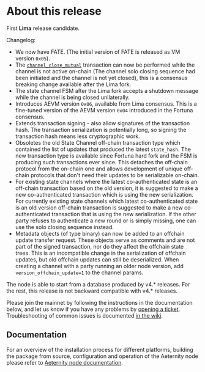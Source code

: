 # About this release

First **Lima** release candidate.

Changelog:

* We now have FATE. (The initial version of FATE is released as VM version `0x05`).
* The [```channel_close_mutual```](https://github.com/aeternity/protocol/blob/master/channels/ON-CHAIN.md#channel_close_mutual)
  transaction can now be performed while the channel is not active on-chain (The channel solo closing sequence had been initiated and the channel is not yet closed),
  this is a consensus breaking change available after the Lima fork.
* The state channel FSM after the Lima fork accepts a shutdown message while the channel is being closed unilaterally.
* Introduces AEVM version `0x06`, available from Lima consensus.
  This is a fine-tuned version of the AEVM version `0x04` introduced in the Fortuna consensus.
* Extends transaction signing - also allow signatures of the transaction hash.
  The transaction serialization is potentially long, so signing the
  transaction hash means less cryptographic work.
* Obsoletes the old State Channel off-chain transaction type which contained
  the list of updates that produced the latest `state_hash`. The new
  transaction type is available since Fortuna hard fork and the FSM is
  producing such transactions ever since. This detaches the off-chain protocol
  from the on-chain one and allows development of unique off-chain protocols
  that don't need their updates to be serializable on-chain.
* For existing state channels where the latest co-authenticated state is an
  off-chain transaction based on the old version, it is suggested to make a
  new co-authenticated transaction which is using the new serialization.  For
  currently existing state channels which latest co-authenticated state is an
  old version off-chain transaction is suggested to make a new
  co-authenticated transaction that is using the new serialization. If the
  other party refuses to authenticate a new round or is simply missing, one
  can use the solo closing sequence instead.
* Metadata objects (of type binary) can now be added to an offchain update transfer request.
  These objects serve as comments and are not part of the signed transaction, nor do they
  affect the offchain state trees. This is an incompatible change in the serialization of offchain
  updates, but old offchain updates can still be deserialized. When creating a channel with a party
  running an older node version, add `version_offchain_update=1` to the channel params.

The node is able to start from a database produced by v4.* releases. For the rest, this release is not backward compatible with v4.* releases.

Please join the mainnet by following the instructions in the documentation below, and let us know if you have any problems by [opening a ticket](https://github.com/aeternity/aeternity/issues).
Troubleshooting of common issues is documented [in the wiki](https://github.com/aeternity/aeternity/wiki/Troubleshooting).

## Documentation

For an overview of the installation process for different platforms,
building the package from source, configuration and operation of the Aeternity
node please refer to [Aeternity node documentation](https://docs.aeternity.io/).
